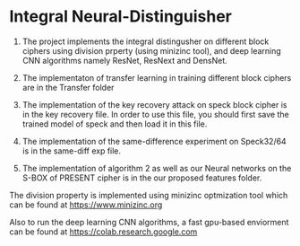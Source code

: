 # Integral Neural-Distinguisher

1. The project implements the integral distingusher on different block ciphers using division prperty (using minizinc tool), and deep learning CNN algorithms namely ResNet, ResNext and DensNet. 

2. The implementaton of transfer learning in training different block ciphers are in the Transfer folder

3. The implementation of the key recovery attack on speck block cipher is in the key recovery file. In order to use this file, you should first save the trained model of speck and then load it in this file.

4. The implementation of the same-difference experiment on Speck32/64 is in the same-diff exp file.
5. The implementation of algorithm 2 as well as our Neural networks on the S-BOX of PRESENT cipher is in the our proposed features folder.


The division property is implemented using minizinc optmization tool which can be found at https://www.minizinc.org

Also to run the deep learning CNN algorithms,  a fast gpu-based enviorment can be found at https://colab.research.google.com
